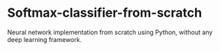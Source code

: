 # Softmax-classifier-from-scratch
Neural network   implementation from scratch using Python, without any deep learning framework.
